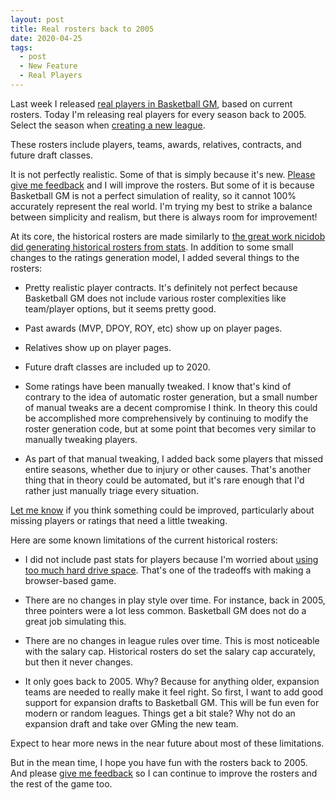 ```yaml
---
layout: post
title: Real rosters back to 2005
date: 2020-04-25
tags:
  - post
  - New Feature
  - Real Players
---
```


Last week I released [real players in Basketball GM](/blog/2020/04/real-players/), based on current rosters. Today I'm releasing real players for every season back to 2005. Select the season when [creating a new league](https://play.basketball-gm.com/new_league/real).

These rosters include players, teams, awards, relatives, contracts, and future draft classes.

It is not perfectly realistic. Some of that is simply because it's new. [Please give me feedback](/contact/) and I will improve the rosters. But some of it is because Basketball GM is not a perfect simulation of reality, so it cannot 100% accurately represent the real world. I'm trying my best to strike a balance between simplicity and realism, but there is always room for improvement!

<!--more-->

At its core, the historical rosters are made similarly to [the great work nicidob did generating historical rosters from stats](https://nicidob.github.io/rosters/). In addition to some small changes to the ratings generation model, I added several things to the rosters:

- Pretty realistic player contracts. It's definitely not perfect because Basketball GM does not include various roster complexities like team/player options, but it seems pretty good.

- Past awards (MVP, DPOY, ROY, etc) show up on player pages.

- Relatives show up on player pages.

- Future draft classes are included up to 2020.

- Some ratings have been manually tweaked. I know that's kind of contrary to the idea of automatic roster generation, but a small number of manual tweaks are a decent compromise I think. In theory this could be accomplished more comprehensively by continuing to modify the roster generation code, but at some point that becomes very similar to manually tweaking players.

- As part of that manual tweaking, I added back some players that missed entire seasons, whether due to injury or other causes. That's another thing that in theory could be automated, but it's rare enough that I'd rather just manually triage every situation.

[Let me know](/contact/) if you think something could be improved, particularly about missing players or ratings that need a little tweaking.

Here are some known limitations of the current historical rosters:

- I did not include past stats for players because I'm worried about [using too much hard drive space](/basketball/manual/debugging/quota-errors/). That's one of the tradeoffs with making a browser-based game.

- There are no changes in play style over time. For instance, back in 2005, three pointers were a lot less common. Basketball GM does not do a great job simulating this.

- There are no changes in league rules over time. This is most noticeable with the salary cap. Historical rosters do set the salary cap accurately, but then it never changes.

- It only goes back to 2005. Why? Because for anything older, expansion teams are needed to really make it feel right. So first, I want to add good support for expansion drafts to Basketball GM. This will be fun even for modern or random leagues. Things get a bit stale? Why not do an expansion draft and take over GMing the new team.

Expect to hear more news in the near future about most of these limitations.

But in the mean time, I hope you have fun with the rosters back to 2005. And please [give me feedback](/contact/) so I can continue to improve the rosters and the rest of the game too.
